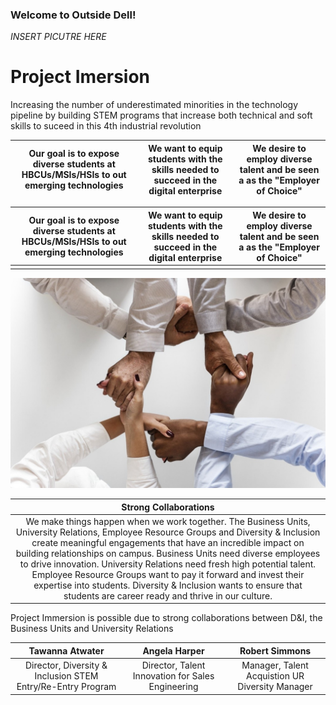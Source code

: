 ### Welcome to Outside Dell!

*INSERT PICUTRE HERE*
# Project Imersion
Increasing the number of underestimated minorities in the technology pipeline by building STEM programs that increase both technical and soft skills to suceed in this 4th industrial revolution


|Our goal is to expose diverse students at HBCUs/MSIs/HSIs to out emerging technologies | We want to equip students with the skills needed to succeed in the digital enterprise | We desire to employ diverse talent and be seen a as the "Employer of Choice" |
| :--------------: | :-------------: | :------------: |



|Our goal is to expose diverse students at HBCUs/MSIs/HSIs to out emerging technologies | We want to equip students with the skills needed to succeed in the digital enterprise | We desire to employ diverse talent and be seen a as the "Employer of Choice" |
| :--------------: | :-------------: | :------------: |
|  |  |  |


![Image](/photos/strong_collabs.jpg)


| Strong Collaborations |
| :-------------------: |
| We make things happen when we work together. The Business Units, University Relations, Employee Resource Groups and Diversity & Inclusion create meaningful engagements that have an incredible impact on building relationships on campus.  Business Units need diverse employees to drive innovation.  University Relations need fresh high potential talent.  Employee Resource Groups want to pay it forward and invest their expertise into students.  Diversity & Inclusion wants to ensure that students are career ready and thrive in our culture. |

Project Immersion is possible due to strong collaborations between D&I, the Business Units and University Relations

| Tawanna Atwater | Angela Harper | Robert Simmons |
| :-------------: | :-----------: | :------------: |
| Director, Diversity & Inclusion STEM Entry/Re-Entry Program  | Director, Talent Innovation for Sales Engineering  | Manager, Talent Acquistion UR Diversity Manager |
